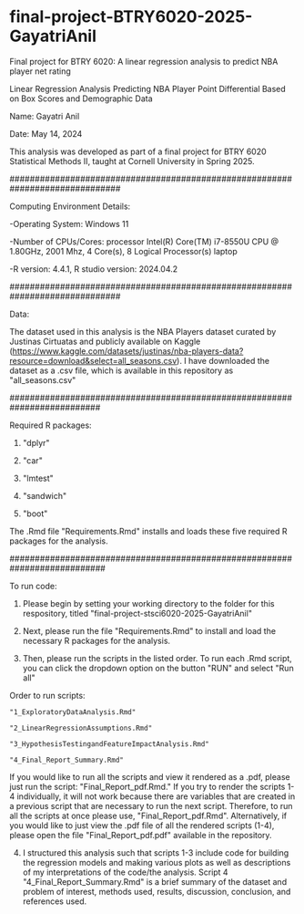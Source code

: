 # final-project-BTRY6020-2025-GayatriAnil
Final project for BTRY 6020: A linear regression analysis to predict NBA player net rating


Linear Regression Analysis Predicting NBA Player Point Differential Based on Box Scores and Demographic Data

Name: Gayatri Anil

Date: May 14, 2024

This analysis was developed as part of a final project for BTRY 6020 Statistical Methods II, taught at Cornell University in Spring 2025.

##############################################################################

Computing Environment Details: 

-Operating System: Windows 11 

-Number of CPUs/Cores:  processor Intel(R) Core(TM) i7-8550U CPU @ 1.80GHz, 2001 Mhz, 4 Core(s), 8 Logical Processor(s) laptop

-R version: 4.4.1, R studio version: 2024.04.2

##############################################################################

Data:

The dataset used in this analysis is the NBA Players dataset curated by Justinas Cirtuatas and publicly available on Kaggle (https://www.kaggle.com/datasets/justinas/nba-players-data?resource=download&select=all_seasons.csv). I have downloaded the dataset as a .csv file, which is available in this repository as "all_seasons.csv"

##########################################################################

Required R packages:

1. "dplyr"

2. "car"

3. "lmtest"

4. "sandwich"

5. "boot"

The .Rmd file "Requirements.Rmd" installs and loads these five required R packages for the analysis.

###########################################################################

To run code:

1. Please begin by setting your working directory to the folder for this respository, titled "final-project-stsci6020-2025-GayatriAnil"

2. Next, please run the file "Requirements.Rmd" to install and load the necessary R packages for the analysis.

3. Then, please run the scripts in the listed order. To run each .Rmd script, you can click the dropdown option on the button "RUN" and select "Run all"

  Order to run scripts:

    "1_ExploratoryDataAnalysis.Rmd"

    "2_LinearRegressionAssumptions.Rmd"

    "3_HypothesisTestingandFeatureImpactAnalysis.Rmd"

    "4_Final_Report_Summary.Rmd"

If you would like to run all the scripts and view it rendered as a .pdf, please just run the script: "Final_Report_pdf.Rmd." If you try to render the scripts 1-4 individually, it will not work because there are variables that are created in a previous script that are necessary to run the next script. Therefore, to run all the scripts at once please use, "Final_Report_pdf.Rmd". Alternatively, if you would like to just view the .pdf file of all the rendered scripts (1-4), please open the file "Final_Report_pdf.pdf" available in the repository.

4. I structured this analysis such that scripts 1-3 include code for building the regression models and making various plots as well as descriptions of my     interpretations of the code/the analysis. Script 4 "4_Final_Report_Summary.Rmd" is a brief summary of the dataset and problem of interest, methods used, results, discussion, conclusion, and references used. 

